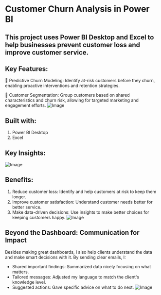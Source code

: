 # **Customer Churn Analysis in Power BI**

## This project uses Power BI Desktop and Excel to help businesses prevent customer loss and improve customer service.

## **Key Features:**
📌 Predictive Churn Modeling: Identify at-risk customers before they churn, enabling proactive interventions and retention strategies.

📌 Customer Segmentation: Group customers based on shared characteristics and churn risk, allowing for targeted marketing and engagement efforts.
![Image](https://github.com/user-attachments/assets/1accb660-0b1c-4829-88e1-511db38593ce)
## **Built with:**
1. Power BI Desktop
2. Excel

## Key Insights:
![Image](https://github.com/user-attachments/assets/b640f1aa-655a-4502-b385-6c7c0b5c8ae7)

## **Benefits:**
1. Reduce customer loss: Identify and help customers at risk to keep them longer.
2. Improve customer satisfaction: Understand customer needs better for better service.
3. Make data-driven decisions: Use insights to make better choices for keeping customers happy.
 ![Image](https://github.com/user-attachments/assets/7f89a761-6cce-49cc-af3d-83887e7089e3)

## **Beyond the Dashboard: Communication for Impact**
Besides making great dashboards, I also help clients understand the data and make smart decisions with it. By sending clear emails,
I:
- Shared important findings: Summarized data nicely focusing on what matters.
- Tailored messages: Adjusted my language to match the client's knowledge level.
- Suggested actions: Gave specific advice on what to do next.
![Image](https://github.com/user-attachments/assets/07fd9151-7ee2-4173-9019-abd7aeadb394)


